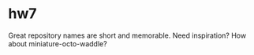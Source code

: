 # hw7
Great repository names are short and memorable. Need inspiration? How about miniature-octo-waddle? 
